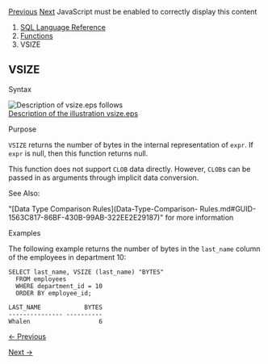 [Previous](vector_serialize.md) [Next](WIDTH_BUCKET.md) JavaScript must be
enabled to correctly display this content

  1. [SQL Language Reference ](index.md)
  2. [Functions](Functions.md)
  3. VSIZE 

## VSIZE

Syntax

![Description of vsize.eps
follows](https://docs.oracle.com/en/database/oracle/oracle-database/23/sqlrf/img/vsize.gif)  
[Description of the illustration vsize.eps](img_text/vsize.md)

Purpose

`VSIZE` returns the number of bytes in the internal representation of `expr`.
If `expr` is null, then this function returns null.

This function does not support `CLOB` data directly. However, `CLOB`s can be
passed in as arguments through implicit data conversion.

See Also:

"[Data Type Comparison Rules](Data-Type-Comparison-
Rules.md#GUID-1563C817-86BF-430B-99AB-322EE2E29187)" for more information

Examples

The following example returns the number of bytes in the `last_name` column of
the employees in department 10:

    
    
    SELECT last_name, VSIZE (last_name) "BYTES"      
      FROM employees
      WHERE department_id = 10
      ORDER BY employee_id;
     
    LAST_NAME            BYTES
    --------------- ----------
    Whalen                   6


[← Previous](vector_serialize.md)

[Next →](WIDTH_BUCKET.md)
